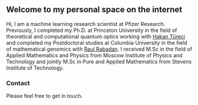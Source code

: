 ## Welcome to my personal space on the internet

Hi, I am a machine learning research scientist at Pfizer Research. Previously, I completed my Ph.D. at Princeton University in the field of theoretical
and computational quantum optics working with [Hakan Türeci](https://ece.princeton.edu/people/hakan-tureci) and completed my Postdoctoral studies at Columbia University in the field of mathematical genomics with [Raul Rabadan](https://rabadan.c2b2.columbia.edu/people). I received M.Sc in the field of Applied Mathematics and Physics from Moscow Institute of Physics and Technology and jointly M.Sc in Pure and Applied Mathematics from Stevens Institute of Technology.

### Contact
Please feel free to get in touch. 

